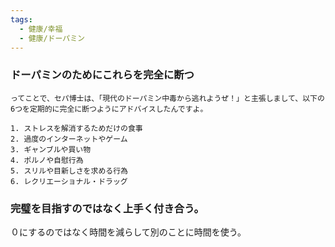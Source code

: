 ```yaml
---
tags:
  - 健康/幸福
  - 健康/ドーパミン
---
```

### ドーパミンのためにこれらを完全に断つ

```
ってことで、セパ博士は、「現代のドーパミン中毒から逃れようぜ！」と主張しまして、以下の6つを定期的に完全に断つようにアドバイスしたんですよ。

1. ストレスを解消するためだけの食事
2. 過度のインターネットやゲーム
3. ギャンブルや買い物
4. ポルノや自慰行為
5. スリルや目新しさを求める行為
6. レクリエーショナル・ドラッグ
```

### 完璧を目指すのではなく上手く付き合う。

０にするのではなく時間を減らして別のことに時間を使う。